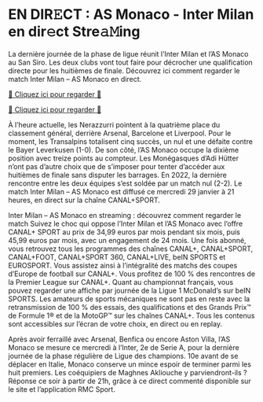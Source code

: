 # EN DIR𝙴CT : AS Monaco - Inter Milan en dir𝚎ct Stre𝚊𝙼ing #

La dernière journée de la phase de ligue réunit l’Inter Milan et l’AS Monaco au San Siro. Les deux clubs vont tout faire pour décrocher une qualification directe pour les huitièmes de finale. Découvrez ici comment regarder le match Inter Milan – AS Monaco en direct.

[🔴 Cliquez ici pour regarder 🔴](https://t.co/e4yTff5KBJ)

[🔴 Cliquez ici pour regarder 🔴](https://t.co/e4yTff5KBJ)

À l’heure actuelle, les Nerazzurri pointent à la quatrième place du classement général, derrière Arsenal, Barcelone et Liverpool. Pour le moment, les Transalpins totalisent cinq succès, un nul et une défaite contre le Bayer Leverkusen (1-0). De son côté, l’AS Monaco occupe la dixième position avec treize points au compteur. Les Monégasques d’Adi Hütter n’ont pas d’autre choix que de s’imposer pour tenter d’accéder aux huitièmes de finale sans disputer les barrages. En 2022, la dernière rencontre entre les deux équipes s’est soldée par un match nul (2-2). Le match Inter Milan – AS Monaco est diffusé ce mercredi 29 janvier à 21 heures, en direct sur la chaîne CANAL+SPORT.

Inter Milan – AS Monaco en streaming : découvrez comment regarder le match
Suivez le choc qui oppose l’Inter Milan et l’AS Monaco avec l’offre CANAL+ SPORT au prix de 34,99 euros par mois pendant six mois, puis 45,99 euros par mois, avec un engagement de 24 mois. Une fois abonné, vous retrouvez tous les programmes des chaînes CANAL+, CANAL+SPORT, CANAL+FOOT, CANAL+SPORT 360, CANAL+LIVE, beIN SPORTS et EUROSPORT. Vous assistez ainsi à l’intégralité des matchs des coupes d’Europe de football sur CANAL+. Vous profitez de 100 % des rencontres de la Premier League sur CANAL+. Quant au championnat français, vous pouvez regarder une affiche par journée de la Ligue 1 McDonald’s sur beIN SPORTS. Les amateurs de sports mécaniques ne sont pas en reste avec la retransmission de 100 % des essais, des qualifications et des Grands Prix™ de Formule 1® et de la MotoGP™ sur les chaînes CANAL+. Tous les contenus sont accessibles sur l’écran de votre choix, en direct ou en replay.

Après avoir ferraillé avec Arsenal, Benfica ou encore Aston Villa, l’AS Monaco se mesure ce mercredi à l’Inter, 2e de Serie A, pour la dernière journée de la phase régulière de Ligue des champions. 10e avant de se déplacer en Italie, Monaco conserve un mince espoir de terminer parmi les huit premiers. Les coéquipiers de Maghnes Akliouche y parviendront-ils ? Réponse ce soir à partir de 21h, grâce à ce direct commenté disponible sur le site et l’application RMC Sport.
